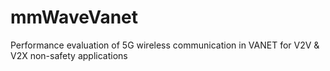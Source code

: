 # mmWaveVanet
Performance evaluation of 5G wireless communication in VANET for V2V &amp; V2X non-safety applications
